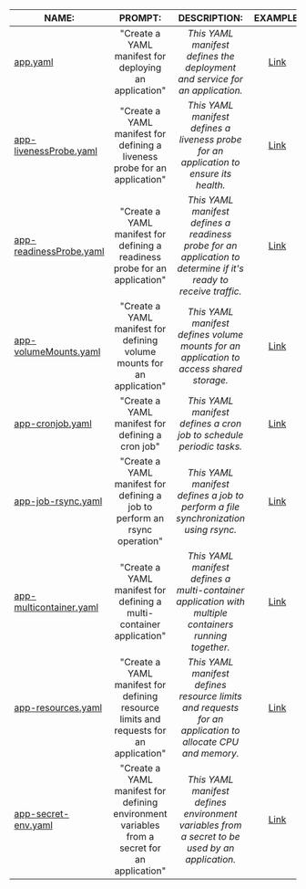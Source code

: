 | NAME:                                                                                                        | PROMPT:                                                                                    | DESCRIPTION:                                                                                                    | EXAMPLE:                                                                                       |
|-------------------------------------------------------------------------------------------------------------|:------------------------------------------------------------------------------------------:|:----------------------------------------------------------------------------------------------------------------:|:----------------------------------------------------------------------------------------------:|
| [app.yaml](https://raw.githubusercontent.com/matvrus/yamls/main/examples/app.yaml)                             | "Create a YAML manifest for deploying an application"                                         | _This YAML manifest defines the deployment and service for an application._                                       | <a href="https://github.com/matvrus/yamls/blob/main/examples/app.yamlyaml/app.yaml" target="_blank">Link</a>    |
| [app-livenessProbe.yaml](https://raw.githubusercontent.com/matvrus/yamls/main/examples/app-livenessProbe.yaml)    | "Create a YAML manifest for defining a liveness probe for an application"                     | _This YAML manifest defines a liveness probe for an application to ensure its health._                            | <a href="https://raw.githubusercontent.com/matvrus/yamls/main/examples/app-livenessProbe.yaml" target="_blank">Link</a>    |
| [app-readinessProbe.yaml](https://raw.githubusercontent.com/matvrus/yamls/main/examples/app-readinessProbe.yaml)  | "Create a YAML manifest for defining a readiness probe for an application"                    | _This YAML manifest defines a readiness probe for an application to determine if it's ready to receive traffic._  | <a href="https://raw.githubusercontent.com/matvrus/yamls/main/examples/app-readinessProbe.yaml" target="_blank">Link</a>    |
| [app-volumeMounts.yaml](https://raw.githubusercontent.com/matvrus/yamls/main/examples/app-volumeMounts.yaml)      | "Create a YAML manifest for defining volume mounts for an application"                        | _This YAML manifest defines volume mounts for an application to access shared storage._                           | <a href="https://raw.githubusercontent.com/matvrus/yamls/main/examples/app-volumeMounts.yaml" target="_blank">Link</a>    |
| [app-cronjob.yaml](https://raw.githubusercontent.com/matvrus/yamls/main/examples/app-cronjob.yaml)                | "Create a YAML manifest for defining a cron job"                                              | _This YAML manifest defines a cron job to schedule periodic tasks._                                               | <a href="https://raw.githubusercontent.com/matvrus/yamls/main/examples/app-cronjob.yaml" target="_blank">Link</a>    |
| [app-job-rsync.yaml](https://raw.githubusercontent.com/matvrus/yamls/main/examples/app-job-rsync.yaml)            | "Create a YAML manifest for defining a job to perform an rsync operation"                     | _This YAML manifest defines a job to perform a file synchronization using rsync._                                 | <a href="https://github.com/matvrus/yamls/blob/main/examples/app-cronjob.yaml" target="_blank">Link</a>       |
| [app-multicontainer.yaml](https://raw.githubusercontent.com/matvrus/yamls/main/examples/app-multicontainer.yaml)  | "Create a YAML manifest for defining a multi-container application"                           | _This YAML manifest defines a multi-container application with multiple containers running together._             | <a href="https://github.com/matvrus/yamls/blob/main/examples/app-multicontainer.yaml" target="_blank">Link</a>   |
| [app-resources.yaml](https://raw.githubusercontent.com/matvrus/yamls/main/examples/app-resources.yaml)            | "Create a YAML manifest for defining resource limits and requests for an application"         | _This YAML manifest defines resource limits and requests for an application to allocate CPU and memory._          | <a href="https://github.com/matvrus/yamls/blob/main/examples/app-resources.yaml" target="_blank">Link</a>      |
| [app-secret-env.yaml](https://raw.githubusercontent.com/matvrus/yamls/main/examples/app-secret-env.yaml)          | "Create a YAML manifest for defining environment variables from a secret for an application"  | _This YAML manifest defines environment variables from a secret to be used by an application._                    | <a href="https://github.com/matvrus/yamls/blob/main/examples/app-secret-env.yaml" target="_blank">Link</a>     |
